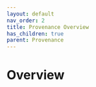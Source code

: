 ```yaml
---
layout: default
nav_order: 2
title: Provenance Overview 
has_children: true
parent: Provenance
---
```

# Overview 